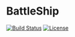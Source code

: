 BattleShip
==========

[![Build Status][build-status]][travis]
[![License][license]](LICENSE)

[license]: https://img.shields.io/badge/License-MIT-brightgreen.png
[travis]: https://travis-ci.org/Bjornkjohnson/BattleShipGame
[build-status]: https://travis-ci.org/Bjornkjohnson/BattleShipGame.png?branch=master